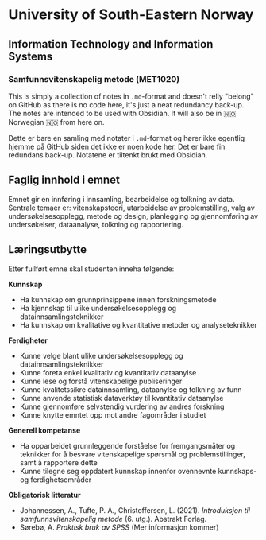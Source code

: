 # University of South-Eastern Norway
## Information Technology and Information Systems
### Samfunnsvitenskapelig metode (MET1020)

This is simply a collection of notes in `.md`-format and doesn't relly "belong" on GitHub as there is no code here, it's just a neat redundancy back-up. The notes are intended to be used with Obsidian. It will also be in 🇳🇴 Norwegian 🇳🇴 from here on.

Dette er bare en samling med notater i `.md`-format og hører ikke egentlig hjemme på GitHub siden det ikke er noen kode her. Det er bare fin redundans back-up. Notatene er tiltenkt brukt med Obsidian.


## Faglig innhold i emnet

Emnet gir en innføring i innsamling, bearbeidelse og tolkning av data. Sentrale temaer er: vitenskapsteori, utarbeidelse av problemstilling, valg av undersøkelsesopplegg, metode og design, planlegging og gjennomføring av undersøkelser, dataanalyse, tolkning og rapportering.

## Læringsutbytte
Etter fullført emne skal studenten inneha følgende:  

__Kunnskap__

- Ha kunnskap om grunnprinsippene innen forskningsmetode
- Ha kjennskap til ulike undersøkelsesopplegg og datainnsamlingsteknikker
- Ha kunnskap om kvalitative og kvantitative metoder og analyseteknikker

__Ferdigheter__  

- Kunne velge blant ulike undersøkelsesopplegg og datainnsamlingsteknikker
- Kunne foreta enkel kvalitativ og kvantitativ dataanylse
- Kunne lese og forstå vitenskapelige publiseringer
- Kunne kvalitetssikre datainnsamling, dataanylse og tolkning av funn
- Kunne anvende statistisk dataverktøy til kvantitativ dataanylse
- Kunne gjennomføre selvstendig vurdering av andres forskning
- Kunne knytte emntet opp mot andre fagområder i studiet

__Generell kompetanse__ 

- Ha opparbeidet grunnleggende forståelse for fremgangsmåter og teknikker for å besvare vitenskapelige spørsmål og problemstillinger, samt å rapportere dette
- Kunne tilegne seg oppdatert kunnskap innenfor ovennevnte kunnskaps- og ferdighetsområder
 
__Obligatorisk litteratur__  
- Johannessen, A., Tufte, P. A., Christoffersen, L. (2021). _Introduksjon til samfunnsvitenskapelig metode_ (6. utg.). Abstrakt Forlag.  
- Sørebø, A. _Praktisk bruk av SPSS_ (Mer informasjon kommer)